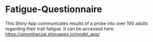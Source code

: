 # Fatigue-Questionnaire
This Shiny App communicates results of a probe into over 100 adults regarding their trait fatigue.
It can be accessed here:
https://simonhanzal.shinyapps.io/model_app/
